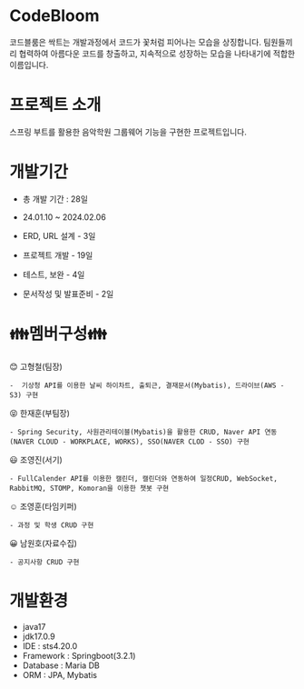 # CodeBloom

코드블룸은 싹트는 개발과정에서 코드가 꽃처럼 피어나는 모습을 상징합니다. 팀원들끼리 협력하여 아름다운 코드를 창출하고, 지속적으로 성장하는 모습을 나타내기에 적합한 이름입니다.


# 프로젝트 소개


스프링 부트를 활용한 음악학원 그룹웨어 기능을 구현한 프로젝트입니다.



# 개발기간

  - 총 개발 기간 : 28일
  - 24.01.10 ~ 2024.02.06
    
  - ERD, URL 설계 - 3일
  - 프로젝트 개발 - 19일
  - 테스트, 보완 - 4일
  - 문서작성 및 발표준비 - 2일

# :family:멤버구성:family:

  :blush: 고형철(팀장)
  
    -  기상청 API를 이용한 날씨 하이차트, 출퇴근, 결재문서(Mybatis), 드라이브(AWS - S3) 구현
    
  :stuck_out_tongue_closed_eyes: 한재훈(부팀장) 
  
    - Spring Security, 사원관리테이블(Mybatis)을 활용한 CRUD, Naver API 연동(NAVER CLOUD - WORKPLACE, WORKS), SSO(NAVER CLOD - SSO) 구현
    
  :smiley: 조영진(서기)
  
    - FullCalender API를 이용한 캘린더, 캘린더와 연동하여 일정CRUD, WebSocket, RabbitMQ, STOMP, Komoran을 이용한 챗봇 구현

  :relaxed: 조영훈(타임키퍼)
  
    - 과정 및 학생 CRUD 구현
    
  :grinning: 남원호(자료수집)
  
    - 공지사항 CRUD 구현
    

# 개발환경

  - java17
  - jdk17.0.9
  - IDE : sts4.20.0
  - Framework : Springboot(3.2.1)
  - Database : Maria DB
  - ORM : JPA, Mybatis
